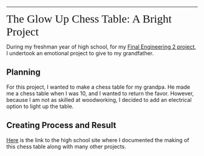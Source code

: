 
---
<span style="font-family: Comic Sans MS; font-size: 30px;">
The Glow Up Chess Table: A Bright Project
</span>

During my freshman year of high school, for my [Final Engineering 2 project](https://sites.google.com/charlottelatin.org/stuartchrsthilfdigitalportfoli/9th-grade/edm-2/final-project), I undertook an emotional project to give to my grandfather.

## Planning

For this project, I wanted to make a chess table for my grandpa. He made me a chess table when I was 10, and I wanted to return the favor. However, because I am not as skilled at woodworking, I decided to add an electrical option to light up the table.

## Creating Process and Result

[Here](https://sites.google.com/charlottelatin.org/stuartchrsthilfdigitalportfoli/9th-grade/edm-2/final-project) is the link to the high school site where I documented the making of this chess table along with many other projects.
